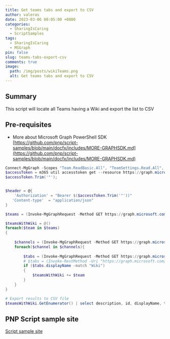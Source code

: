 ```yaml
---
title: Get teams tabs and export to CSV
author: valeras
date: 2023-03-06 00:05:00 +0800
categories:
  - SharingIsCaring
  - ScriptSamples
tags:
  - SharingIsCaring
  - MSGraph
pin: false
slug: teams-tabs-export-csv
comments: true
image:
  path: /img/posts/wikiTeams.png
  alt: Get teams tabs and export to CSV
---
```


## Summary

This script will locate all Teams having a Wiki and export the list to CSV

## Pre-requisites

-  More about Microsoft Graph PowerShell SDK [https://github.com/pnp/script-samples/blob/main/docfx/includes/MORE-GRAPHSDK.md](https://github.com/pnp/script-samples/blob/main/docfx/includes/MORE-GRAPHSDK.md)


```powershell
Connect-MgGraph -Scopes "Team.ReadBasic.All", "TeamSettings.Read.All", "TeamSettings.ReadWrite.All", "User.Read.All", "Directory.Read.All", "User.ReadWrite.All", "Directory.ReadWrite.All", "Channel.ReadBasic.All", "TeamsTab.Read.All"
$accessToken = m365 util accesstoken get --resource https://graph.microsoft.com --new
$accessToken.Trim('"');


$header = @{
    'Authorization' = "Bearer $($accessToken.Trim('"'))"
   'Content-type'  = "application/json"
}

$teams = (Invoke-MgGraphRequest -Method GET https://graph.microsoft.com/v1.0/me/joinedTeams -Headers $header).value

$teamsWithWiki = @()
foreach($team in $teams)
{
    
    $channels = (Invoke-MgGraphRequest -Method GET https://graph.microsoft.com/v1.0/teams/$($team.id)/channels -Headers $header).value
    foreach($channel in $channels){
        
        $tabs = (Invoke-MgGraphRequest -Method GET https://graph.microsoft.com/v1.0/teams/$($team.id)/channels/$($channel.id)/tabs -Headers $header).value
        # $tabs = (Invoke-RestMethod -Uri "https://graph.microsoft.com/v1.0/teams/$($team.id)/channels/$($channel)/tabs" -Headers $header).value
        if ($tabs.displayName -match "Wiki")
        {
            $teamsWithWiki += $team
        }
    }
}

# Export results to CSV file
$teamsWithWiki.GetEnumerator() | select description, id, displayName, tenatId  | Export-Csv -Path "teams_with_wiki.csv" -NoTypeInformation


```

## PNP Script sample site

[Script sample site](https://pnp.github.io/script-samples/graph-get-teams-tabs-export-to-csv/README.html?tabs=graphps)


